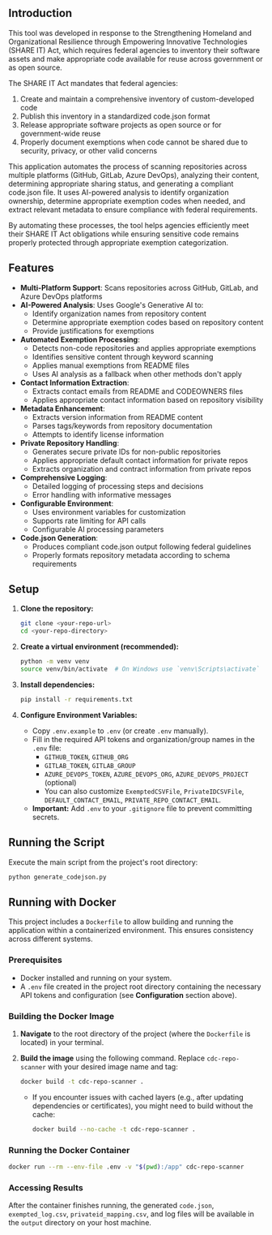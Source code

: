 ## Introduction

This tool was developed in response to the Strengthening Homeland and Organizational Resilience through Empowering Innovative Technologies (SHARE IT) Act, which requires federal agencies to inventory their software assets and make appropriate code available for reuse across government or as open source. 

The SHARE IT Act mandates that federal agencies:
1. Create and maintain a comprehensive inventory of custom-developed code
2. Publish this inventory in a standardized code.json format
3. Release appropriate software projects as open source or for government-wide reuse
4. Properly document exemptions when code cannot be shared due to security, privacy, or other valid concerns

This application automates the process of scanning repositories across multiple platforms (GitHub, GitLab, Azure DevOps), analyzing their content, determining appropriate sharing status, and generating a compliant code.json file. It uses AI-powered analysis to identify organization ownership, determine appropriate exemption codes when needed, and extract relevant metadata to ensure compliance with federal requirements.

By automating these processes, the tool helps agencies efficiently meet their SHARE IT Act obligations while ensuring sensitive code remains properly protected through appropriate exemption categorization.

## Features

- **Multi-Platform Support**: Scans repositories across GitHub, GitLab, and Azure DevOps platforms
- **AI-Powered Analysis**: Uses Google's Generative AI to:
  - Identify organization names from repository content
  - Determine appropriate exemption codes based on repository content
  - Provide justifications for exemptions
- **Automated Exemption Processing**:
  - Detects non-code repositories and applies appropriate exemptions
  - Identifies sensitive content through keyword scanning
  - Applies manual exemptions from README files
  - Uses AI analysis as a fallback when other methods don't apply
- **Contact Information Extraction**:
  - Extracts contact emails from README and CODEOWNERS files
  - Applies appropriate contact information based on repository visibility
- **Metadata Enhancement**:
  - Extracts version information from README content
  - Parses tags/keywords from repository documentation
  - Attempts to identify license information
- **Private Repository Handling**:
  - Generates secure private IDs for non-public repositories
  - Applies appropriate default contact information for private repos
  - Extracts organization and contract information from private repos
- **Comprehensive Logging**:
  - Detailed logging of processing steps and decisions
  - Error handling with informative messages
- **Configurable Environment**:
  - Uses environment variables for customization
  - Supports rate limiting for API calls
  - Configurable AI processing parameters
- **Code.json Generation**:
  - Produces compliant code.json output following federal guidelines
  - Properly formats repository metadata according to schema requirements

## Setup

1.  **Clone the repository:**
    ```bash
    git clone <your-repo-url>
    cd <your-repo-directory>
    ```

2.  **Create a virtual environment (recommended):**
    ```bash
    python -m venv venv
    source venv/bin/activate  # On Windows use `venv\Scripts\activate`
    ```

3.  **Install dependencies:**
    ```bash
    pip install -r requirements.txt
    ```

4.  **Configure Environment Variables:**
    -   Copy `.env.example` to `.env` (or create `.env` manually).
    -   Fill in the required API tokens and organization/group names in the `.env` file:
        -   `GITHUB_TOKEN`, `GITHUB_ORG`
        -   `GITLAB_TOKEN`, `GITLAB_GROUP`
        -   `AZURE_DEVOPS_TOKEN`, `AZURE_DEVOPS_ORG`, `AZURE_DEVOPS_PROJECT` (optional)
        -   You can also customize `ExemptedCSVFile`, `PrivateIDCSVFile`, `DEFAULT_CONTACT_EMAIL`, `PRIVATE_REPO_CONTACT_EMAIL`.
    -   **Important:** Add `.env` to your `.gitignore` file to prevent committing secrets.

## Running the Script

Execute the main script from the project's root directory:

```bash
python generate_codejson.py
```
## Running with Docker

This project includes a `Dockerfile` to allow building and running the application within a containerized environment. This ensures consistency across different systems.

### Prerequisites

*   Docker installed and running on your system.
*   A `.env` file created in the project root directory containing the necessary API tokens and configuration (see **Configuration** section above).

### Building the Docker Image

1.  **Navigate** to the root directory of the project (where the `Dockerfile` is located) in your terminal.
2.  **Build the image** using the following command. Replace `cdc-repo-scanner` with your desired image name and tag:

    ```bash
    docker build -t cdc-repo-scanner .
    ```

    *   If you encounter issues with cached layers (e.g., after updating dependencies or certificates), you might need to build without the cache:
        ```bash
        docker build --no-cache -t cdc-repo-scanner .
        ```

### Running the Docker Container

```bash
docker run --rm --env-file .env -v "$(pwd):/app" cdc-repo-scanner
```

 

### Accessing Results

After the container finishes running, the generated `code.json`, `exempted_log.csv`, `privateid_mapping.csv`, and log files will be available in the `output` directory on your host machine.

